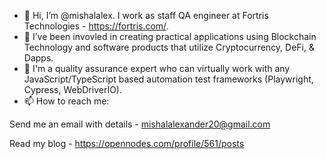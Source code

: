 - 👋 Hi, I’m @mishalalex. I work as staff QA engineer at Fortris Technologies - https://fortris.com/.
- 👀 I’ve been invovled in creating practical applications using Blockchain Technology and software products that utilize Cryptocurrency, DeFi, & Dapps.
- 🌱 I'm a quality assurance expert who can virtually work with any JavaScript/TypeScript based automation test frameworks (Playwright, Cypress, WebDriverIO).
- 📫 How to reach me:

Send me an email with details - mishalalexander20@gmail.com

Read my blog - https://opennodes.com/profile/561/posts

<!---
mishalalex/mishalalex is a ✨ special ✨ repository because its `README.md` (this file) appears on your GitHub profile.
You can click the Preview link to take a look at your changes.
--->

